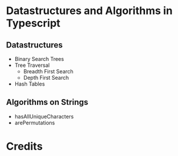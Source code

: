 # Datastructures and Algorithms in Typescript

## Datastructures

-   Binary Search Trees
-   Tree Traversal
    -   Breadth First Search
    -   Depth First Search
-   Hash Tables

## Algorithms on Strings

-   hasAllUniqueCharacters
-   arePermutations

# Credits
